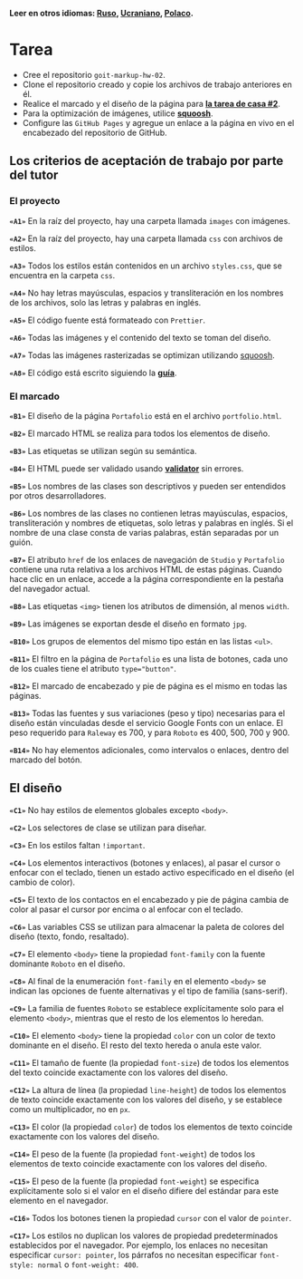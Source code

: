 **Leer en otros idiomas: [Ruso](README.md), [Ucraniano](README.ua.md),
[Polaco](README.pl.md).**

# Tarea
- Cree el repositorio `goit-markup-hw-02`.
- Clone el repositorio creado y copie los archivos de trabajo anteriores en él.
- Realice el marcado y el diseño de la página para
  [**la tarea de casa #2**](<https://www.figma.com/file/oTYBECAN79dXy19hzWObO4/Web-Studio-(Version-2.1)?node-id=1%3A94>).
- Para la optimización de imágenes, utilice 
  [**squoosh**](https://squoosh.app/).
- Configure las `GitHub Pages` y agregue un enlace a la página en vivo en el encabezado del repositorio de
  GitHub.

## Los criterios de aceptación de trabajo por parte del tutor

### El proyecto

**`«A1»`** En la raíz del proyecto, hay una carpeta llamada `images` con imágenes.

**`«A2»`** En la raíz del proyecto, hay una carpeta llamada `css` con archivos de estilos.

**`«A3»`** Todos los estilos están contenidos en un archivo `styles.css`, que se encuentra en la carpeta `css`.

**`«A4»`** No hay letras mayúsculas, espacios y transliteración en los nombres de los archivos, solo las letras y palabras en inglés.

**`«A5»`** El código fuente está formateado con `Prettier`.

**`«A6»`** Todas las imágenes y el contenido del texto se toman del diseño.

**`«A7»`** Todas las imágenes rasterizadas se optimizan utilizando
[squoosh](https://squoosh.app/).

**`«A8»`** El código está escrito siguiendo la  [**guía**](https://codeguide.co/).

### El marcado

**`«B1»`** El diseño de la página `Portafolio` está en el archivo  `portfolio.html`.

**`«B2»`** El marcado HTML se realiza para todos los elementos de diseño.

**`«B3»`** Las etiquetas se utilizan según su semántica.

**`«B4»`** El HTML puede ser validado usando  [**validator**](http://validator.w3.org/nu/)
sin errores.

**`«B5»`** Los nombres de las clases son descriptivos y pueden ser entendidos por otros desarrolladores.

**`«B6»`** Los nombres de las clases no contienen letras mayúsculas, espacios, transliteración y nombres de etiquetas, solo letras y palabras en inglés. Si el nombre de una clase consta de varias palabras, están separadas por un guión.

**`«B7»`** El atributo `href` de los enlaces de navegación de `Studio` y `Portafolio` contiene una ruta relativa a los archivos HTML de estas páginas. Cuando hace clic en un enlace, accede a la página correspondiente en la pestaña del navegador actual.

**`«B8»`** Las etiquetas `<img>` tienen los atributos de dimensión, al menos `width`.

**`«B9»`** Las imágenes se exportan desde el diseño en formato `jpg`.

**`«B10»`** Los grupos de elementos del mismo tipo están en las listas `<ul>`.

**`«B11»`** El filtro en la página de `Portafolio` es una lista de botones, cada uno de los cuales tiene el atributo `type="button"`.

**`«B12»`** El marcado de encabezado y pie de página es el mismo en todas las páginas.

**`«B13»`** Todas las fuentes y sus variaciones (peso y tipo) necesarias para el diseño están vinculadas desde el servicio Google Fonts con un enlace. El peso requerido para `Raleway` es 700, y para `Roboto` es 400, 500, 700 y 900.

**`«B14»`** No hay elementos adicionales, como intervalos o enlaces, dentro del marcado del botón.

## El diseño

**`«C1»`** No hay estilos de elementos globales excepto `<body>`.

**`«C2»`** Los selectores de clase se utilizan para diseñar.

**`«C3»`** En los estilos faltan `!important`.

**`«C4»`** Los elementos interactivos (botones y enlaces), al pasar el cursor o enfocar con el teclado, tienen un estado activo especificado en el diseño (el cambio de color).

**`«С5»`** El texto de los contactos en el encabezado y pie de página cambia de color al pasar el cursor por encima o al enfocar con el teclado.

**`«C6»`** Las variables CSS se utilizan para almacenar la paleta de colores del diseño (texto, fondo, resaltado).

**`«С7»`** El elemento `<body>` tiene la propiedad `font-family` con la fuente dominante `Roboto` en el diseño.

**`«С8»`** Al final de la enumeración `font-family` en el elemento `<body>` se indican las opciones de fuente alternativas y el tipo de familia (sans-serif).

**`«С9»`** La familia de fuentes `Roboto` se establece explícitamente solo para el elemento `<body>`,
mientras que el resto de los elementos lo heredan.

**`«С10»`** El elemento `<body>` tiene la propiedad `color` con un color de texto dominante en el diseño. El resto del texto hereda o anula este valor.

**`«С11»`** El tamaño de fuente (la propiedad `font-size`) de todos los elementos del texto coincide exactamente con los valores del diseño.

**`«С12»`** La altura de línea (la propiedad `line-height`) de todos los elementos de texto coincide exactamente con los valores del diseño, y se establece como un multiplicador, no en `px`.

**`«С13»`** El color (la propiedad `color`) de todos los elementos de texto coincide exactamente con los valores del diseño.

**`«С14»`** El peso de la fuente (la propiedad `font-weight`) de todos los elementos de texto coincide exactamente con los valores del diseño.

**`«С15»`** El peso de la fuente (la propiedad `font-weight`) se especifica explícitamente solo si el valor en el diseño difiere del estándar para este elemento en el navegador.

**`«С16»`** Todos los botones tienen la propiedad  `cursor` con el valor de `pointer`.

**`«С17»`** Los estilos no duplican los valores de propiedad predeterminados establecidos por el navegador. Por ejemplo, los enlaces no necesitan especificar `cursor: pointer`, los párrafos no necesitan especificar
`font-style: normal` o `font-weight: 400`.

